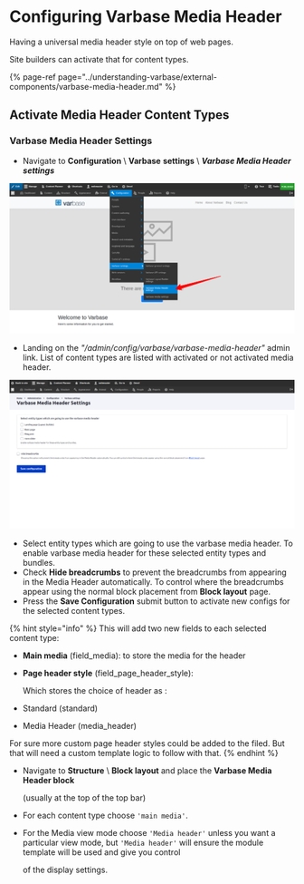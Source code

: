 # Configuring Varbase Media Header

Having a universal media header style on top of web pages.

Site builders can activate that for content types.

{% page-ref page="../understanding-varbase/external-components/varbase-media-header.md" %}

## Activate Media Header Content Types

### **Varbase Media Header Settings**

* Navigate to **Configuration**  \ **Varbase** **settings**  \ _**Varbase Media Header settings**_ 

![Admin Menu link to Varbase Media Header Settings](../../.gitbook/assets/navigate-to-configuration-varbase-settings-varbase-media-header-settings.png)



* Landing on the _"/admin/config/varbase/varbase-media-header"_  admin link. List of content types are listed with activated or not activated media header.

![Varbase Media Header Settings Page](../../.gitbook/assets/varbase-media-header-settings-page.png)

* Select entity types which are going to use the varbase media header. To enable varbase media header for these selected entity types and bundles.
* Check **Hide breadcrumbs** to prevent the breadcrumbs from appearing in the Media Header automatically. To control where the breadcrumbs appear using the normal block placement from **Block layout** page.
* Press the **Save Configuration** submit button to activate new configs for the selected content types.

{% hint style="info" %}
This will add two new fields to each selected content type:

* **Main media** \(field\_media\): to store the media for the header
* **Page header style** \(field\_page\_header\_style\):

  Which stores the choice of header as :

* Standard \(standard\)
* Media Header \(media\_header\)

For sure more custom page header styles could be added to the filed. But that will need a custom template logic to follow with that.
{% endhint %}

* Navigate to **Structure** \ **Block layout** and place the **Varbase Media Header block**

  \(usually at the top of the top bar\) 

* For each content type choose `'main media'`.
* For the Media view mode choose `'Media header'` unless you want a particular view mode, but `'Media header'` will ensure the module template will be used and give you control

  of the display settings. 

